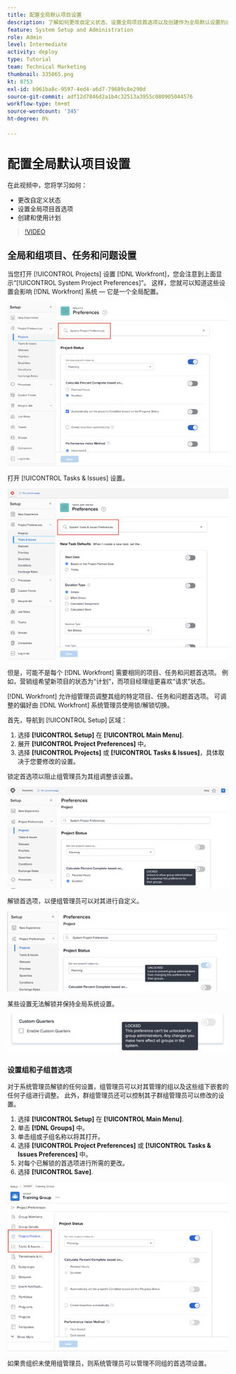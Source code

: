 ```yaml
---
title: 配置全局默认项目设置
description: 了解如何更改自定义状态、设置全局项目首选项以及创建作为全局默认设置的计划。
feature: System Setup and Administration
role: Admin
level: Intermediate
activity: deploy
type: Tutorial
team: Technical Marketing
thumbnail: 335065.png
kt: 8753
exl-id: b961ba8c-9597-4ed4-a6d7-79689c8e290d
source-git-commit: adf12d7846d2a1b4c32513a3955c080905044576
workflow-type: tm+mt
source-wordcount: '345'
ht-degree: 0%

---
```


# 配置全局默认项目设置

<!---
21.4 updates have been made
--->

在此视频中，您将学习如何：

* 更改自定义状态
* 设置全局项目首选项
* 创建和使用计划

>[!VIDEO](https://video.tv.adobe.com/v/335065/?quality=12)

## 全局和组项目、任务和问题设置

当您打开 [!UICONTROL Projects] 设置 [!DNL Workfront]，您会注意到上面显示“[!UICONTROL System Project Preferences]”。 这样，您就可以知道这些设置会影响 [!DNL Workfront] 系统 — 它是一个全局配置。

![[!UICONTROL Project Preferences] 页面 [!UICONTROL Setup]](assets/admin-fund-system-project-preferences-1.png)

打开 [!UICONTROL Tasks & Issues] 设置。

![[!UICONTROL Task & Issue Preferences] in [!UICONTROL Setup]](assets/admin-fund-task-issue-preferences-2.png)

但是，可能不是每个 [!DNL Workfront] 需要相同的项目、任务和问题首选项。 例如，营销组希望新项目的状态为“计划”，而项目经理组更喜欢“请求”状态。

[!DNL Workfront] 允许组管理员调整其组的特定项目、任务和问题首选项。 可调整的偏好由 [!DNL Workfront] 系统管理员使用锁/解锁切换。

首先，导航到 [!UICONTROL Setup] 区域：

1. 选择 **[!UICONTROL Setup]** 在 **[!UICONTROL Main Menu]**.
1. 展开 **[!UICONTROL Project Preferences]** 中。
1. 选择 **[!UICONTROL Projects]** 或 **[!UICONTROL Tasks & Issues]**，具体取决于您要修改的设置。

锁定首选项以阻止组管理员为其组调整该设置。

![锁定的首选项消息](assets/admin-fund-preferences-locked-3.png)

解锁首选项，以便组管理员可以对其进行自定义。

![解锁首选项消息](assets/admin-fund-preferences-unlocked-4.png)

某些设置无法解锁并保持全局系统设置。

![锁定的首选项消息](assets/admin-fund-preferences-always-locked-5.png)

### 设置组和子组首选项

对于系统管理员解锁的任何设置，组管理员可以对其管理的组以及这些组下嵌套的任何子组进行调整。 此外，群组管理员还可以控制其子群组管理员可以修改的设置。

1. 选择 **[!UICONTROL Setup]** 在 **[!UICONTROL Main Menu]**.
1. 单击 **[!DNL Groups]** 中。
1. 单击组或子组名称以将其打开。
1. 选择 **[!UICONTROL Project Preferences]** 或 **[!UICONTROL Tasks & Issues Preferences]** 中。
1. 对每个已解锁的首选项进行所需的更改。
1. 选择 **[!UICONTROL Save]**.

![[!UICONTROL Project Status] 部分 [!UICONTROL Group] 页面](assets/admin-fund-group-preferences.png)

如果贵组织未使用组管理员，则系统管理员可以管理不同组的首选项设置。

<!---
learn more URLs and guides
Create or edit a group status 
Group administrators 
Configure system-wide project preferences 
Configure project preferences for a group 
Configure task and issue preferences for a group 
Create and modify a group’s schedule 
--->
